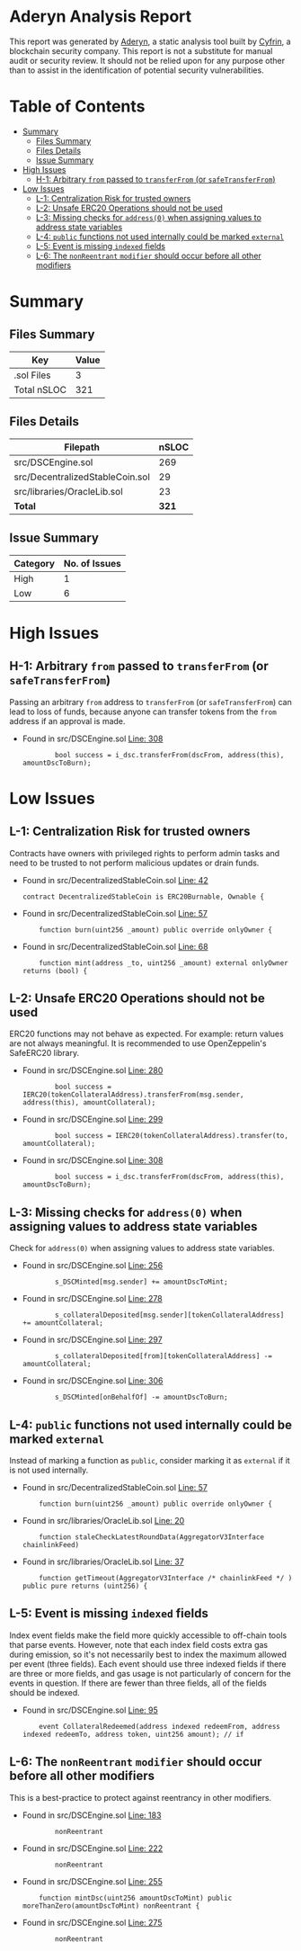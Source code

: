 # Aderyn Analysis Report

This report was generated by [Aderyn](https://github.com/Cyfrin/aderyn), a static analysis tool built by [Cyfrin](https://cyfrin.io), a blockchain security company. This report is not a substitute for manual audit or security review. It should not be relied upon for any purpose other than to assist in the identification of potential security vulnerabilities.
# Table of Contents

- [Summary](#summary)
  - [Files Summary](#files-summary)
  - [Files Details](#files-details)
  - [Issue Summary](#issue-summary)
- [High Issues](#high-issues)
  - [H-1: Arbitrary `from` passed to `transferFrom` (or `safeTransferFrom`)](#h-1-arbitrary-from-passed-to-transferfrom-or-safetransferfrom)
- [Low Issues](#low-issues)
  - [L-1: Centralization Risk for trusted owners](#l-1-centralization-risk-for-trusted-owners)
  - [L-2: Unsafe ERC20 Operations should not be used](#l-2-unsafe-erc20-operations-should-not-be-used)
  - [L-3: Missing checks for `address(0)` when assigning values to address state variables](#l-3-missing-checks-for-address0-when-assigning-values-to-address-state-variables)
  - [L-4: `public` functions not used internally could be marked `external`](#l-4-public-functions-not-used-internally-could-be-marked-external)
  - [L-5: Event is missing `indexed` fields](#l-5-event-is-missing-indexed-fields)
  - [L-6: The `nonReentrant` `modifier` should occur before all other modifiers](#l-6-the-nonreentrant-modifier-should-occur-before-all-other-modifiers)


# Summary

## Files Summary

| Key | Value |
| --- | --- |
| .sol Files | 3 |
| Total nSLOC | 321 |


## Files Details

| Filepath | nSLOC |
| --- | --- |
| src/DSCEngine.sol | 269 |
| src/DecentralizedStableCoin.sol | 29 |
| src/libraries/OracleLib.sol | 23 |
| **Total** | **321** |


## Issue Summary

| Category | No. of Issues |
| --- | --- |
| High | 1 |
| Low | 6 |


# High Issues

## H-1: Arbitrary `from` passed to `transferFrom` (or `safeTransferFrom`)

Passing an arbitrary `from` address to `transferFrom` (or `safeTransferFrom`) can lead to loss of funds, because anyone can transfer tokens from the `from` address if an approval is made.  

- Found in src/DSCEngine.sol [Line: 308](src/DSCEngine.sol#L308)

	```solidity
	        bool success = i_dsc.transferFrom(dscFrom, address(this), amountDscToBurn);
	```



# Low Issues

## L-1: Centralization Risk for trusted owners

Contracts have owners with privileged rights to perform admin tasks and need to be trusted to not perform malicious updates or drain funds.

- Found in src/DecentralizedStableCoin.sol [Line: 42](src/DecentralizedStableCoin.sol#L42)

	```solidity
	contract DecentralizedStableCoin is ERC20Burnable, Ownable {
	```

- Found in src/DecentralizedStableCoin.sol [Line: 57](src/DecentralizedStableCoin.sol#L57)

	```solidity
	    function burn(uint256 _amount) public override onlyOwner {
	```

- Found in src/DecentralizedStableCoin.sol [Line: 68](src/DecentralizedStableCoin.sol#L68)

	```solidity
	    function mint(address _to, uint256 _amount) external onlyOwner returns (bool) {
	```



## L-2: Unsafe ERC20 Operations should not be used

ERC20 functions may not behave as expected. For example: return values are not always meaningful. It is recommended to use OpenZeppelin's SafeERC20 library.

- Found in src/DSCEngine.sol [Line: 280](src/DSCEngine.sol#L280)

	```solidity
	        bool success = IERC20(tokenCollateralAddress).transferFrom(msg.sender, address(this), amountCollateral);
	```

- Found in src/DSCEngine.sol [Line: 299](src/DSCEngine.sol#L299)

	```solidity
	        bool success = IERC20(tokenCollateralAddress).transfer(to, amountCollateral);
	```

- Found in src/DSCEngine.sol [Line: 308](src/DSCEngine.sol#L308)

	```solidity
	        bool success = i_dsc.transferFrom(dscFrom, address(this), amountDscToBurn);
	```



## L-3: Missing checks for `address(0)` when assigning values to address state variables

Check for `address(0)` when assigning values to address state variables.

- Found in src/DSCEngine.sol [Line: 256](src/DSCEngine.sol#L256)

	```solidity
	        s_DSCMinted[msg.sender] += amountDscToMint;
	```

- Found in src/DSCEngine.sol [Line: 278](src/DSCEngine.sol#L278)

	```solidity
	        s_collateralDeposited[msg.sender][tokenCollateralAddress] += amountCollateral;
	```

- Found in src/DSCEngine.sol [Line: 297](src/DSCEngine.sol#L297)

	```solidity
	        s_collateralDeposited[from][tokenCollateralAddress] -= amountCollateral;
	```

- Found in src/DSCEngine.sol [Line: 306](src/DSCEngine.sol#L306)

	```solidity
	        s_DSCMinted[onBehalfOf] -= amountDscToBurn;
	```



## L-4: `public` functions not used internally could be marked `external`

Instead of marking a function as `public`, consider marking it as `external` if it is not used internally.

- Found in src/DecentralizedStableCoin.sol [Line: 57](src/DecentralizedStableCoin.sol#L57)

	```solidity
	    function burn(uint256 _amount) public override onlyOwner {
	```

- Found in src/libraries/OracleLib.sol [Line: 20](src/libraries/OracleLib.sol#L20)

	```solidity
	    function staleCheckLatestRoundData(AggregatorV3Interface chainlinkFeed)
	```

- Found in src/libraries/OracleLib.sol [Line: 37](src/libraries/OracleLib.sol#L37)

	```solidity
	    function getTimeout(AggregatorV3Interface /* chainlinkFeed */ ) public pure returns (uint256) {
	```



## L-5: Event is missing `indexed` fields

Index event fields make the field more quickly accessible to off-chain tools that parse events. However, note that each index field costs extra gas during emission, so it's not necessarily best to index the maximum allowed per event (three fields). Each event should use three indexed fields if there are three or more fields, and gas usage is not particularly of concern for the events in question. If there are fewer than three fields, all of the fields should be indexed.

- Found in src/DSCEngine.sol [Line: 95](src/DSCEngine.sol#L95)

	```solidity
	    event CollateralRedeemed(address indexed redeemFrom, address indexed redeemTo, address token, uint256 amount); // if
	```



## L-6: The `nonReentrant` `modifier` should occur before all other modifiers

This is a best-practice to protect against reentrancy in other modifiers.

- Found in src/DSCEngine.sol [Line: 183](src/DSCEngine.sol#L183)

	```solidity
	        nonReentrant
	```

- Found in src/DSCEngine.sol [Line: 222](src/DSCEngine.sol#L222)

	```solidity
	        nonReentrant
	```

- Found in src/DSCEngine.sol [Line: 255](src/DSCEngine.sol#L255)

	```solidity
	    function mintDsc(uint256 amountDscToMint) public moreThanZero(amountDscToMint) nonReentrant {
	```

- Found in src/DSCEngine.sol [Line: 275](src/DSCEngine.sol#L275)

	```solidity
	        nonReentrant
	```


